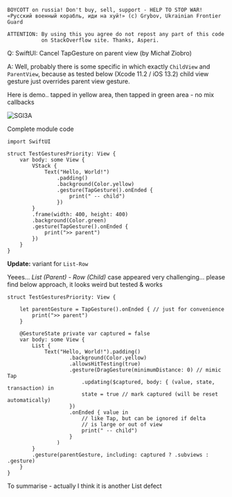 ```
BOYCOTT on russia! Don't buy, sell, support - HELP TO STOP WAR!
«Русский военный корабль, иди на хуй!» (c) Grybov, Ukrainian Frontier Guard

ATTENTION: By using this you agree do not repost any part of this code
           on StackOverflow site. Thanks, Asperi.
```

Q: SwiftUI: Cancel TapGesture on parent view (by Michał Ziobro)

A: Well, probably there is some specific in which exactly `ChildView` and `ParentView`, because as tested below (Xcode 11.2 / iOS 13.2) child view gesture just overrides parent view gesture.

Here is demo.. tapped in yellow area, then tapped in green area - no mix callbacks

![SGl3A](https://user-images.githubusercontent.com/62171579/168439394-0aa3926f-36ad-4770-b8a7-83ddd54f9193.png)

Complete module code

    import SwiftUI
    
    struct TestGesturesPriority: View {
        var body: some View {
            VStack {
                Text("Hello, World!")
                    .padding()
                    .background(Color.yellow)
                    .gesture(TapGesture().onEnded {
                        print(" -- child")
                    })
            }
            .frame(width: 400, height: 400)
            .background(Color.green)
            .gesture(TapGesture().onEnded {
                print(">> parent")
            })
        }
    }
    

**Update:** variant for `List-Row`

Yeees... *List (Parent) - Row (Child)* case appeared very challenging... please find below approach, it looks weird but tested & works


    struct TestGesturesPriority: View {
    
        let parentGesture = TapGesture().onEnded { // just for convenience
            print(">> parent")
        }
        
        @GestureState private var captured = false
        var body: some View {
            List {
                Text("Hello, World!").padding()
                        .background(Color.yellow)
                        .allowsHitTesting(true)
                        .gesture(DragGesture(minimumDistance: 0) // mimic Tap
                            .updating($captured, body: { (value, state, transaction) in
                            state = true // mark captured (will be reset automatically)
                        })
                        .onEnded { value in
                            // like Tap, but can be ignored if delta 
                            // is large or out of view
                            print(" -- child")
                        }
                    )
            }
            .gesture(parentGesture, including: captured ? .subviews : .gesture)
        }
    }


To summarise - actually I think it is another List defect
